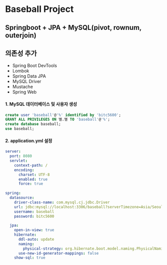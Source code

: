 # Baseball Project 
## Springboot + JPA + MySQL(pivot, rownum, outerjoin)

## 의존성 추가 
- Spring Boot DevTools
- Lombok
- Spring Data JPA
- MySQL Driver
- Mustache
- Spring Web

#### 1. MySQL 데이터베이스 및 사용자 생성
```sql
create user 'baseball'@'%' identified by 'bitc5600';
GRANT ALL PRIVILEGES ON 별.별 TO 'baseball'@'%';
create database baseball;
use baseball;
```

#### 2. application.yml 설정
```yml
server:
  port: 8080
  servlet:
    context-path: /
    encoding:
      charset: UTF-8
      enabled: true
      force: true
    
spring:
  datasource:
    driver-class-name: com.mysql.cj.jdbc.Driver
    url: jdbc:mysql://localhost:3306/baseball?serverTimezone=Asia/Seoul&useSSL=false&allowPublicKeyRetrieval=true
    username: baseball
    password: bitc5600
    
  jpa:
    open-in-view: true
    hibernate:
      ddl-auto: update 
      naming:
        physical-strategy: org.hibernate.boot.model.naming.PhysicalNamingStrategyStandardImpl
      use-new-id-generator-mappings: false
    show-sql: true
```

